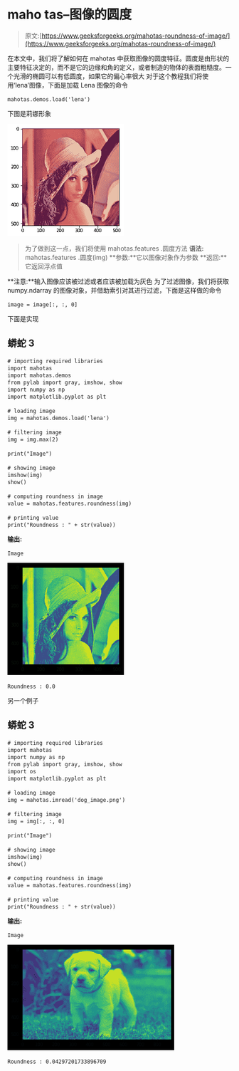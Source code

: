# maho tas–图像的圆度

> 原文:[https://www.geeksforgeeks.org/mahotas-roundness-of-image/](https://www.geeksforgeeks.org/mahotas-roundness-of-image/)

在本文中，我们将了解如何在 mahotas 中获取图像的圆度特征。圆度是由形状的主要特征决定的，而不是它的边缘和角的定义，或者制造的物体的表面粗糙度。一个光滑的椭圆可以有低圆度，如果它的偏心率很大
对于这个教程我们将使用‘lena’图像，下面是加载 Lena 图像的命令

```
mahotas.demos.load('lena')
```

下图是莉娜形象

![](img/c6cf4d1584ad896c98148d7fd44b7f25.png)

> 为了做到这一点，我们将使用 mahotas.features .圆度方法
> **语法:** mahotas.features .圆度(img)
> **参数:**它以图像对象作为参数
> **返回:**它返回浮点值

**注意:**输入图像应该被过滤或者应该被加载为灰色
为了过滤图像，我们将获取 numpy.ndarray 的图像对象，并借助索引对其进行过滤，下面是这样做的命令

```
image = image[:, :, 0]
```

下面是实现

## 蟒蛇 3

```
# importing required libraries
import mahotas
import mahotas.demos
from pylab import gray, imshow, show
import numpy as np
import matplotlib.pyplot as plt

# loading image
img = mahotas.demos.load('lena')

# filtering image
img = img.max(2)

print("Image")

# showing image
imshow(img)
show()

# computing roundness in image
value = mahotas.features.roundness(img)

# printing value
print("Roundness : " + str(value))
```

**输出:**

```
Image
```

![](img/7e2a2e3e4e2c7d3717764f78ddb13263.png)

```
Roundness : 0.0
```

另一个例子

## 蟒蛇 3

```
# importing required libraries
import mahotas
import numpy as np
from pylab import gray, imshow, show
import os
import matplotlib.pyplot as plt

# loading image
img = mahotas.imread('dog_image.png')

# filtering image
img = img[:, :, 0]

print("Image")

# showing image
imshow(img)
show()

# computing roundness in image
value = mahotas.features.roundness(img)

# printing value
print("Roundness : " + str(value))
```

**输出:**

```
Image
```

![](img/69c070b367f54d4895c9b3e679a941a7.png)

```
Roundness : 0.04297201733896709
```